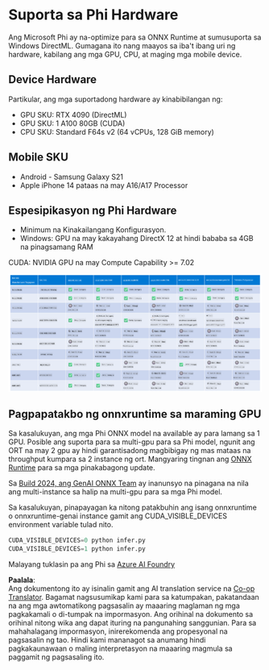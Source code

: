 <!--
CO_OP_TRANSLATOR_METADATA:
{
  "original_hash": "8cdc17ce0f10535da30b53d23fe1a795",
  "translation_date": "2025-07-16T18:26:31+00:00",
  "source_file": "md/01.Introduction/01/01.Hardwaresupport.md",
  "language_code": "tl"
}
-->
# Suporta sa Phi Hardware

Ang Microsoft Phi ay na-optimize para sa ONNX Runtime at sumusuporta sa Windows DirectML. Gumagana ito nang maayos sa iba't ibang uri ng hardware, kabilang ang mga GPU, CPU, at maging mga mobile device.

## Device Hardware  
Partikular, ang mga suportadong hardware ay kinabibilangan ng:

- GPU SKU: RTX 4090 (DirectML)
- GPU SKU: 1 A100 80GB (CUDA)
- CPU SKU: Standard F64s v2 (64 vCPUs, 128 GiB memory)

## Mobile SKU

- Android - Samsung Galaxy S21
- Apple iPhone 14 pataas na may A16/A17 Processor

## Espesipikasyon ng Phi Hardware

- Minimum na Kinakailangang Konfigurasyon.
- Windows: GPU na may kakayahang DirectX 12 at hindi bababa sa 4GB na pinagsamang RAM

CUDA: NVIDIA GPU na may Compute Capability >= 7.02

![HardwareSupport](../../../../../translated_images/01.phihardware.5d51b2377cba18afc6949074542f290c56bb278dac3f4f86302aca6d80fffeb9.tl.png)

## Pagpapatakbo ng onnxruntime sa maraming GPU

Sa kasalukuyan, ang mga Phi ONNX model na available ay para lamang sa 1 GPU. Posible ang suporta para sa multi-gpu para sa Phi model, ngunit ang ORT na may 2 gpu ay hindi garantisadong magbibigay ng mas mataas na throughput kumpara sa 2 instance ng ort. Mangyaring tingnan ang [ONNX Runtime](https://onnxruntime.ai/) para sa mga pinakabagong update.

Sa [Build 2024, ang GenAI ONNX Team](https://youtu.be/WLW4SE8M9i8?si=EtG04UwDvcjunyfC) ay inanunsyo na pinagana na nila ang multi-instance sa halip na multi-gpu para sa mga Phi model.

Sa kasalukuyan, pinapayagan ka nitong patakbuhin ang isang onnxruntime o onnxruntime-genai instance gamit ang CUDA_VISIBLE_DEVICES environment variable tulad nito.

```Python
CUDA_VISIBLE_DEVICES=0 python infer.py
CUDA_VISIBLE_DEVICES=1 python infer.py
```

Malayang tuklasin pa ang Phi sa [Azure AI Foundry](https://ai.azure.com)

**Paalala**:  
Ang dokumentong ito ay isinalin gamit ang AI translation service na [Co-op Translator](https://github.com/Azure/co-op-translator). Bagamat nagsusumikap kami para sa katumpakan, pakatandaan na ang mga awtomatikong pagsasalin ay maaaring maglaman ng mga pagkakamali o di-tumpak na impormasyon. Ang orihinal na dokumento sa orihinal nitong wika ang dapat ituring na pangunahing sanggunian. Para sa mahahalagang impormasyon, inirerekomenda ang propesyonal na pagsasalin ng tao. Hindi kami mananagot sa anumang hindi pagkakaunawaan o maling interpretasyon na maaaring magmula sa paggamit ng pagsasaling ito.
